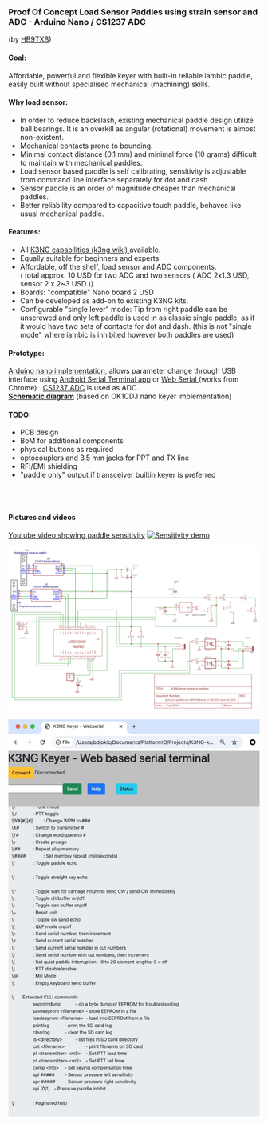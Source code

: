 ### Proof Of Concept Load Sensor Paddles using strain sensor and ADC - Arduino Nano / CS1237 ADC 
  (by [HB9TXB](https://www.qrz.com/db/hb9txb))

#### Goal: 
Affordable, powerful and flexible keyer with built-in reliable iambic paddle, easily built without specialised mechanical (machining) skills.


#### Why load sensor:
- In order to reduce backslash,  existing mechanical paddle design utilize ball bearings. It is an overkill as angular (rotational) movement is almost non-existent.
- Mechanical contacts prone to bouncing.
- Minimal contact distance (0.1 mm) and minimal force (10 grams) difficult to maintain with mechanical paddles.
- Load sensor based paddle is self calibrating, sensitivity is adjustable from command line interface separately for dot and dash.
- Sensor paddle is an order of magnitude cheaper than mechanical paddles.
- Better reliability compared to capacitive touch paddle, behaves like usual mechanical paddle.

#### Features:
- All [K3NG capabilities (k3ng wiki) ](https://github.com/k3ng/k3ng_cw_keyer/wiki) available.
- Equally suitable for beginners and experts.
- Affordable, off the shelf, load sensor and ADC components.  
  ( total approx. 10 USD for two ADC and two sensors ( ADC 2x1.3 USD, sensor 2 x 2~3 USD   ))
- Boards: "compatible"  Nano board  2 USD  
- Can be developed as add-on to existing K3NG kits.
- Configurable "single lever" mode: Tip from right paddle can be unscrewed and only left paddle is used in as classic single paddle, as if it would have two sets of contacts for dot and dash.  (this is not "single mode" where iambic is inhibited however both paddles are used) 

#### Prototype:
 
 [Arduino nano implementation](https://github.com/djbr1/k3ng_cw_keyer), allows parameter change through USB interface using [Android Serial Terminal app](https://play.google.com/store/apps/details?id=de.kai_morich.serial_usb_terminal) or  [Web Serial ](https://github.com/ok1cdj/K3NG-keyer-serial-terminal) (works from Chrome) . [CS1237 ADC](https://github.com/tremaru/iarduino_ADC_CS1237) is used as ADC.  
    [**Schematic diagram**](https://github.com/djbr1/k3ng_cw_keyer/blob/master/k3ng_keyer/ADC_CS1237/k3ng_keyer_nano_cs1237.sch_2024-09-17.pdf) (based on OK1CDJ nano keyer implementation)
   


#### TODO:    
- PCB design
- BoM for additional components
- physical buttons as required
- optocouplers and 3.5 mm jacks for PPT and TX line
- RFI/EMI shielding
- "paddle only" output if transceiver builtin keyer is preferred

 <br/><br/>
 #### Pictures and videos
[Youtube video showing paddle sensitivity](https://www.youtube.com/watch?v=UNnNl10UAn8)
[![Sensitivity demo](https://img.youtube.com/vi/UNnNl10UAn8/0.jpg)](https://www.youtube.com/watch?v=UNnNl10UAn8)

[//]: 
  https://www.youtube.com/watch?v=UNnNl10UAn8

![](https://github.com/djbr1/k3ng_cw_keyer/blob/master/k3ng_keyer/ADC_CS1237/k3ng_keyer_nano_cs1237.sch_2024-09-17.png?raw=true)


 <!--   ![](https://github.com/djbr1/k3ng_cw_keyer/blob/master/k3ng_keyer/ADC_CS1237/IMG_1330.JPG?raw=true)  -->
 <!--   ![](https://github.com/djbr1/k3ng_cw_keyer/blob/master/k3ng_keyer/ADC_CS1237/IMG_1329.JPG?raw=true)  -->
<!--    ![](https://github.com/djbr1/k3ng_cw_keyer/blob/master/k3ng_keyer/ADC_CS1237/IMG_1344.JPG?raw=true)  -->
![](https://github.com/djbr1/k3ng_cw_keyer/blob/master/k3ng_keyer/ADC_CS1237/Screenshot_2024-09-17_at_18.34.58.jpg?raw=true)



